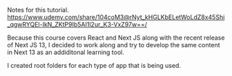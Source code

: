 Notes for this tutorial. 
https://www.udemy.com/share/104coM3@rNyt_kHGLKbELetWoLdZ8x45Shi_qgwRYQEl-IkN_ZKtP9Ib5AI1l2ur_K3-VxZ97w==/


Because this course covers React and Next JS along with the recent release of Next JS 13, I decided to work along and try to develop the same content in Next 13 as an addiditonal learning tool. 

I created root folders for each type of app that is being used.

